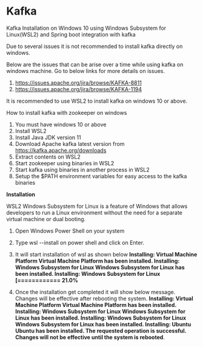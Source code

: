 # Kafka
Kafka Installation on Windows 10 using Windows Subsystem for Linux(WSL2) and Spring boot integration with kafka

Due to several issues it is not recommended to install kafka directly on windows.

Below are the issues that can be arise over a time while using kafka on windows machine. Go to below links for more details on issues.
1. https://issues.apache.org/jira/browse/KAFKA-8811
2. https://issues.apache.org/jira/browse/KAFKA-1194

It is recommended to use WSL2 to install kafka on windows 10 or above.

How to install kafka with zookeeper on windows
1. You must have windows 10 or above
2. Install WSL2
3. Install Java JDK version 11
4. Download Apache kafka latest version from https://kafka.apache.org/downloads
5. Extract contents on WSL2
6. Start zookeeper using binaries in WSL2
7. Start kafka using binaries in another process in WSL2
8. Setup the $PATH environment variables for easy access to the kafka binaries

   
**Installation**

WSL2
Windows Subsystem for Linux is a feature of Windows that allows developers to run a Linux environment without the need for a separate virtual machine or dual booting.

1. Open Windows Power Shell on your system
   
2. Type wsl --install on power shell and click on Enter.
   
3. It will start installation of wsl as shown below
   **Installing: Virtual Machine Platform
Virtual Machine Platform has been installed.
Installing: Windows Subsystem for Linux
Windows Subsystem for Linux has been installed.
Installing: Windows Subsystem for Linux
[============              21.0%**

4. Once the installation get completed it will show below message. Changes will be effective after rebooting the system.
**Installing: Virtual Machine Platform
Virtual Machine Platform has been installed.
Installing: Windows Subsystem for Linux
Windows Subsystem for Linux has been installed.
Installing: Windows Subsystem for Linux
Windows Subsystem for Linux has been installed.
Installing: Ubuntu
Ubuntu has been installed.
The requested operation is successful. Changes will not be effective until the system is rebooted**.

